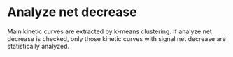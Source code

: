 # Analyze net decrease

Main kinetic curves are extracted by k-means clustering. If analyze net decrease is checked, only those kinetic curves with signal net decrease are statistically analyzed.